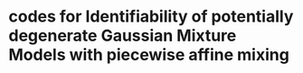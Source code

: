 # codes for Identifiability of potentially degenerate Gaussian Mixture Models with piecewise affine mixing
